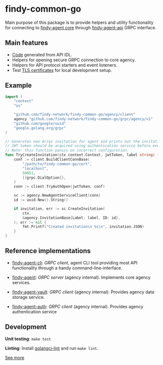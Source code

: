 # findy-common-go


Main purpose of this package is to provide helpers and utility functionality for connecting to [findy-agent core](https://github.com/findy-network/findy-agent) through [findy-agent-api](https://github.com/findy-network/findy-agent-api) GRPC interface.

## Main features

* [Code](./grpc) generated from API IDL.
* Helpers for opening secure GRPC connection to core agency.
* Helpers for API protocol starters and event listeners.
* Test [TLS certificates](./cert) for local development setup.

## Example

```go
import (
	"context"
	"os"

	"github.com/findy-network/findy-common-go/agency/client"
	agency "github.com/findy-network/findy-common-go/grpc/agency/v1"
	"github.com/google/uuid"
	"google.golang.org/grpc"
)

// Generates new Aries invitation for agent and prints out the invitation JSON string.
// JWT token should be acquired using authentication service before executing this call.
// Note: this function panics on incorrect configuration.
func TryCreateInvitation(ctx context.Context, jwtToken, label string) {
	conf := client.BuildClientConnBase(
		"/path/to/findy-common-go/cert",
		"localhost",
		50051,
		[]grpc.DialOption{},
	)
	conn := client.TryAuthOpen(jwtToken, conf)

	sc := agency.NewAgentServiceClient(conn)
	id := uuid.New().String()

	if invitation, err := sc.CreateInvitation(
		ctx,
		&agency.InvitationBase{Label: label, ID: id},
	); err != nil {
		fmt.Printf("Created invitation\n %s\n", invitation.JSON)
	}
}
```

## Reference implementations

* [findy-agent-cli](https://github.com/findy-network/findy-agent-cli): *GRPC client*, agent CLI tool providing most API functionality through a handy command-line-interface.

* [findy-agent](https://github.com/findy-network/findy-agent): *GRPC server* (agency internal). Implements core agency services.
* [findy-agent-vault](https://github.com/findy-network/findy-agent-vault): *GRPC client* (agency internal). Provides agency data storage service.
* [findy-agent-auth](https://github.com/findy-network/findy-agent-auth): *GRPC client* (agency internal). Provides agency authentication service

## Development

**Unit testing**: `make test`

**Linting**: Install [golangci-lint](https://golangci-lint.run/usage/install/#local-installation) and run `make lint`.

[See more](./scripts/README.md)